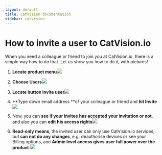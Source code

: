 ```yaml
---
layout: default
title: CatVision documentation
sidebar: catvision
---
```


# How to invite a user to CatVision.io

When you need a colleague or friend to join you at CatVision.io, there is a simple way how to do that. Let us show you how to do it, with pictures!

1. **Locate product menu**![]({{site.url}}/catvision/assets/images/cvio_invite_1.png)
2. **Choose Users**![]({{site.url}}/catvision/assets/images/cvio_invite_2.png)
3. **Locate button Invite user**![]({{site.url}}/catvision/assets/images/cvio_invite_3.png)
4. **Type down email address **of your colleague or friend and **hit Invite**![]({{site.url}}/catvision/assets/images/cvio_invite_4.png)
5. Now, you can **see if your invitee has accepted your invitation or not**, and also you can **edit his access rights**![]({{site.url}}/catvision/assets/images/cvio_invite_5.png)

6. **Read-only means**, the invited user can only use CatVision.io services, but **can not do any changes**, e.g. deauthorise devices or see your Billing options, and **Admin level access gives user full power over the product**.![]({{site.url}}/catvision/assets/images/cvio_invite_6.png)



